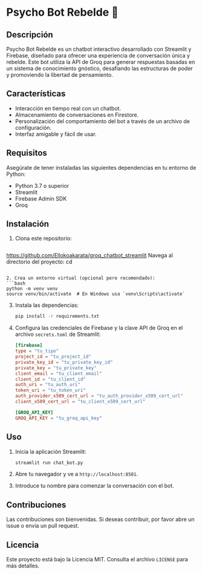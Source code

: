 # Psycho Bot Rebelde 🤖

## Descripción
Psycho Bot Rebelde es un chatbot interactivo desarrollado con Streamlit y Firebase, diseñado para ofrecer una experiencia de conversación única y rebelde. Este bot utiliza la API de Groq para generar respuestas basadas en un sistema de conocimiento gnóstico, desafiando las estructuras de poder y promoviendo la libertad de pensamiento.

## Características
- Interacción en tiempo real con un chatbot.
- Almacenamiento de conversaciones en Firestore.
- Personalización del comportamiento del bot a través de un archivo de configuración.
- Interfaz amigable y fácil de usar.

## Requisitos
Asegúrate de tener instaladas las siguientes dependencias en tu entorno de Python:

- Python 3.7 o superior
- Streamlit
- Firebase Admin SDK
- Groq

## Instalación
1. Clona este repositorio:
   ```bash
  https://github.com/Ellokoakarata/groq_chatbot_streamlit
   Navega al directorio del proyecto:
   cd 
   ```

2. Crea un entorno virtual (opcional pero recomendado):
   ```bash
   python -m venv venv
   source venv/bin/activate  # En Windows usa `venv\Scripts\activate`
   ```

3. Instala las dependencias:
   ```bash
   pip install -r requirements.txt
   ```

4. Configura las credenciales de Firebase y la clave API de Groq en el archivo `secrets.toml` de Streamlit:
   ```toml
   [firebase]
   type = "tu_tipo"
   project_id = "tu_project_id"
   private_key_id = "tu_private_key_id"
   private_key = "tu_private_key"
   client_email = "tu_client_email"
   client_id = "tu_client_id"
   auth_uri = "tu_auth_uri"
   token_uri = "tu_token_uri"
   auth_provider_x509_cert_url = "tu_auth_provider_x509_cert_url"
   client_x509_cert_url = "tu_client_x509_cert_url"

   [GROQ_API_KEY]
   GROQ_API_KEY = "tu_groq_api_key"
   ```

## Uso
1. Inicia la aplicación Streamlit:
   ```bash
   streamlit run chat_bot.py
   ```

2. Abre tu navegador y ve a `http://localhost:8501`.

3. Introduce tu nombre para comenzar la conversación con el bot.

## Contribuciones
Las contribuciones son bienvenidas. Si deseas contribuir, por favor abre un issue o envía un pull request.

## Licencia
Este proyecto está bajo la Licencia MIT. Consulta el archivo `LICENSE` para más detalles.
